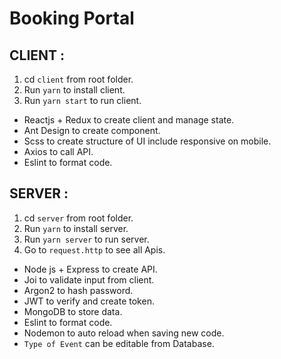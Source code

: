 # Booking Portal

## CLIENT :

1. cd `client` from root folder.
2. Run `yarn` to install client.
3. Run `yarn start` to run client.

- Reactjs + Redux to create client and manage state.
- Ant Design to create component.
- Scss to create structure of UI include responsive on mobile.
- Axios to call API.
- Eslint to format code.

## SERVER :

1. cd `server` from root folder.
2. Run `yarn` to install server.
3. Run `yarn server` to run server.
4. Go to `request.http` to see all Apis.

- Node js + Express to create API.
- Joi to validate input from client.
- Argon2 to hash password.
- JWT to verify and create token.
- MongoDB to store data.
- Eslint to format code.
- Nodemon to auto reload when saving new code.
- `Type of Event` can be editable from Database.
